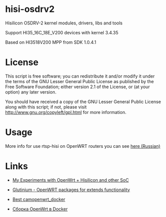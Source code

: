 
hisi-osdrv2
===========

Hisilicon OSDRV-2 kernel modules, drivers, libs and tools

Support HI35_16C_18E_V200 devices with kernel 3.4.35

Based on HI3518V200 MPP from SDK 1.0.4.1


License
=======

This script is free software; you can redistribute it and/or modify it under the terms of
the GNU Lesser General Public License as published by the Free Software Foundation;
either version 2.1 of the License, or (at your option) any later version.

You should have received a copy of the GNU Lesser General Public License along with this
script; if not, please visit http://www.gnu.org/copyleft/gpl.html for more information.


Usage
=====

More info for use rtsp-hisi on OpenWRT routers you can see [here (Russian)](http://zftlab.org)


Links
=====

* [My Experiments with OpenWrt + Hisilicon and other SoC](https://github.com/ZigFisher/chaos_calmer)
* [Glutinium - OpenWRT packages for extends functionality](https://github.com/ZigFisher/Glutinium)

* [Best camopenwrt_docker](https://github.com/chertov/camopenwrt_docker)
* [Сборка OpenWrt в Docker](http://telegra.ph/Sborka-openwrt-v-docker-06-09)
